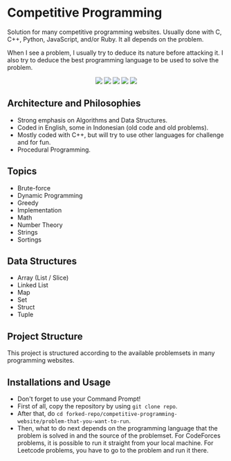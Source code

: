 # Competitive Programming

Solution for many competitive programming websites. Usually done with C, C++, Python, JavaScript, and/or Ruby. It all depends on the problem.

When I see a problem, I usually try to deduce its nature before attacking it. I also try to deduce the best programming language to be used to solve the problem.

<p align="center">
  <img src="https://img.shields.io/badge/Coded%20with-C-lightgrey"/>
  <img src="https://img.shields.io/badge/Coded%20with-C%2B%2B-f34b7d"/>
  <img src="https://img.shields.io/badge/Coded%20with-Python-%233572A5"/>
  <img src="https://img.shields.io/badge/Coded%20with-Ruby-%23701516"/>
  <img src="https://img.shields.io/badge/Coded%20with-Golang-%2329BEB0"/>
</p>

## Architecture and Philosophies

- Strong emphasis on Algorithms and Data Structures.
- Coded in English, some in Indonesian (old code and old problems).
- Mostly coded with C++, but will try to use other languages for challenge and for fun.
- Procedural Programming.

## Topics

- Brute-force
- Dynamic Programming
- Greedy
- Implementation
- Math
- Number Theory
- Strings
- Sortings

## Data Structures

- Array (List / Slice)
- Linked List
- Map
- Set
- Struct
- Tuple

## Project Structure

This project is structured according to the available problemsets in many programming websites.

## Installations and Usage

- Don't forget to use your Command Prompt!
- First of all, copy the repository by using `git clone repo`.
- After that, do `cd forked-repo/competitive-programming-website/problem-that-you-want-to-run`.
- Then, what to do next depends on the programming language that the problem is solved in and the source of the problemset. For CodeForces problems, it is possible to run it straight from your local machine. For Leetcode problems, you have to go to the problem and run it there.
